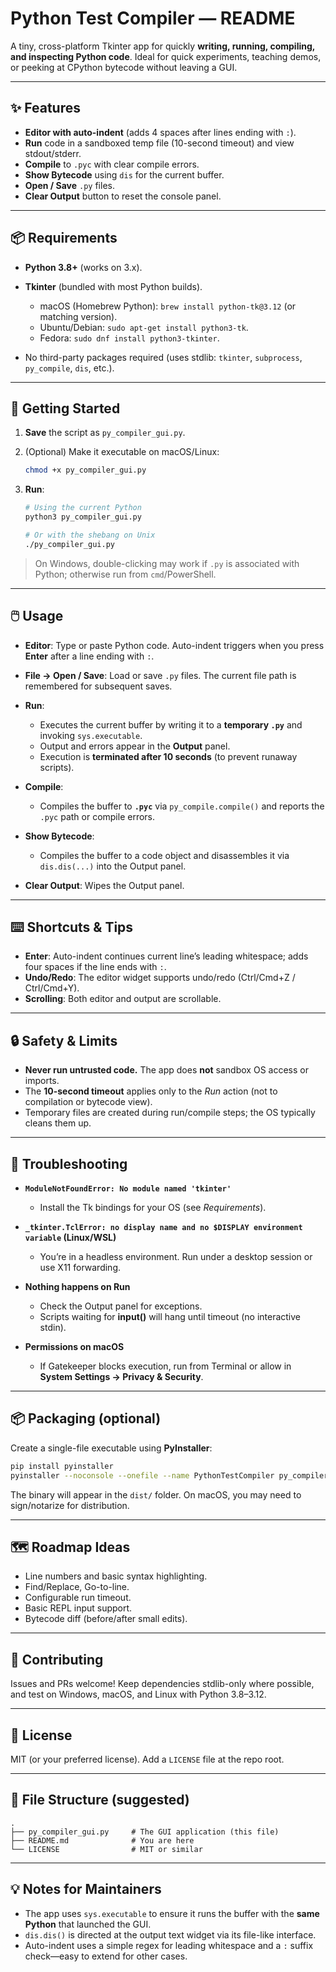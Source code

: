# Python Test Compiler — README

A tiny, cross-platform Tkinter app for quickly **writing, running, compiling, and inspecting Python code**. Ideal for quick experiments, teaching demos, or peeking at CPython bytecode without leaving a GUI.

---

## ✨ Features

* **Editor with auto-indent** (adds 4 spaces after lines ending with `:`).
* **Run** code in a sandboxed temp file (10-second timeout) and view stdout/stderr.
* **Compile** to `.pyc` with clear compile errors.
* **Show Bytecode** using `dis` for the current buffer.
* **Open / Save** `.py` files.
* **Clear Output** button to reset the console panel.

---

## 📦 Requirements

* **Python 3.8+** (works on 3.x).
* **Tkinter** (bundled with most Python builds).

  * macOS (Homebrew Python): `brew install python-tk@3.12` (or matching version).
  * Ubuntu/Debian: `sudo apt-get install python3-tk`.
  * Fedora: `sudo dnf install python3-tkinter`.
* No third-party packages required (uses stdlib: `tkinter`, `subprocess`, `py_compile`, `dis`, etc.).

---

## 🚀 Getting Started

1. **Save** the script as `py_compiler_gui.py`.
2. (Optional) Make it executable on macOS/Linux:

   ```bash
   chmod +x py_compiler_gui.py
   ```
3. **Run**:

   ```bash
   # Using the current Python
   python3 py_compiler_gui.py

   # Or with the shebang on Unix
   ./py_compiler_gui.py
   ```

> On Windows, double-clicking may work if `.py` is associated with Python; otherwise run from `cmd`/PowerShell.

---

## 🖱️ Usage

* **Editor**: Type or paste Python code. Auto-indent triggers when you press **Enter** after a line ending with `:`.
* **File → Open / Save**: Load or save `.py` files. The current file path is remembered for subsequent saves.
* **Run**:

  * Executes the current buffer by writing it to a **temporary `.py`** and invoking `sys.executable`.
  * Output and errors appear in the **Output** panel.
  * Execution is **terminated after 10 seconds** (to prevent runaway scripts).
* **Compile**:

  * Compiles the buffer to **`.pyc`** via `py_compile.compile()` and reports the `.pyc` path or compile errors.
* **Show Bytecode**:

  * Compiles the buffer to a code object and disassembles it via `dis.dis(...)` into the Output panel.
* **Clear Output**: Wipes the Output panel.

---

## ⌨️ Shortcuts & Tips

* **Enter**: Auto-indent continues current line’s leading whitespace; adds four spaces if the line ends with `:`.
* **Undo/Redo**: The editor widget supports undo/redo (Ctrl/Cmd+Z / Ctrl/Cmd+Y).
* **Scrolling**: Both editor and output are scrollable.

---

## 🔒 Safety & Limits

* **Never run untrusted code.** The app does **not** sandbox OS access or imports.
* The **10-second timeout** applies only to the *Run* action (not to compilation or bytecode view).
* Temporary files are created during run/compile steps; the OS typically cleans them up.

---

## 🧰 Troubleshooting

* **`ModuleNotFoundError: No module named 'tkinter'`**

  * Install the Tk bindings for your OS (see *Requirements*).
* **`_tkinter.TclError: no display name and no $DISPLAY environment variable` (Linux/WSL)**

  * You’re in a headless environment. Run under a desktop session or use X11 forwarding.
* **Nothing happens on Run**

  * Check the Output panel for exceptions.
  * Scripts waiting for **input()** will hang until timeout (no interactive stdin).
* **Permissions on macOS**

  * If Gatekeeper blocks execution, run from Terminal or allow in **System Settings → Privacy & Security**.

---

## 📦 Packaging (optional)

Create a single-file executable using **PyInstaller**:

```bash
pip install pyinstaller
pyinstaller --noconsole --onefile --name PythonTestCompiler py_compiler_gui.py
```

The binary will appear in the `dist/` folder. On macOS, you may need to sign/notarize for distribution.

---

## 🗺️ Roadmap Ideas

* Line numbers and basic syntax highlighting.
* Find/Replace, Go-to-line.
* Configurable run timeout.
* Basic REPL input support.
* Bytecode diff (before/after small edits).

---

## 🤝 Contributing

Issues and PRs welcome! Keep dependencies stdlib-only where possible, and test on Windows, macOS, and Linux with Python 3.8–3.12.

---

## 📝 License

MIT (or your preferred license). Add a `LICENSE` file at the repo root.

---

## 📁 File Structure (suggested)

```
.
├── py_compiler_gui.py     # The GUI application (this file)
├── README.md              # You are here
└── LICENSE                # MIT or similar
```

---

## 💡 Notes for Maintainers

* The app uses `sys.executable` to ensure it runs the buffer with the **same Python** that launched the GUI.
* `dis.dis()` is directed at the output text widget via its file-like interface.
* Auto-indent uses a simple regex for leading whitespace and a `:` suffix check—easy to extend for other cases.
